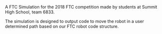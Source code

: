 A FTC Simulation for the 2018 FTC competition made by students at Summit High School, team 6833.

The simulation is designed to output code to move the robot in a user determined path based on our FTC robot code structure.
